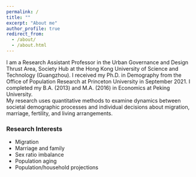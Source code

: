 ```yaml
---
permalink: /
title: ""
excerpt: "About me"
author_profile: true
redirect_from: 
  - /about/
  - /about.html
---
```


I am a Research Assistant Professor in the Urban Governance and Design Thrust Area, Society Hub at the Hong Kong University of Science and Technology (Guangzhou). I received my Ph.D. in Demography from the Office of Population Research at Princeton University in September 2021. I completed my B.A. (2013) and M.A. (2016) in Economics at Peking University.   
My research uses quantitative methods to examine dynamics between societal demographic processes and individual decisions about migration, marriage, fertility, and living arrangements.  


### Research Interests
- Migration
- Marriage and family 
- Sex ratio imbalance
- Population aging
- Population/household projections
